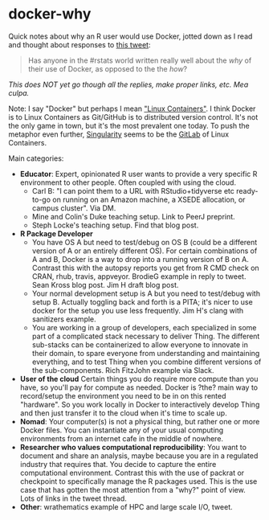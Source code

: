 # docker-why

Quick notes about why an R user would use Docker, jotted down as I read and thought about responses to [this tweet](https://twitter.com/JennyBryan/status/913785731998289920):

> Has anyone in the #rstats world written really well about the *why* of their use of Docker, as opposed to the the *how*?

*This does NOT yet go though all the replies, make proper links, etc. Mea culpa.*

Note: I say "Docker" but perhaps I mean ["Linux Containers"](https://en.wikipedia.org/wiki/LXC). I think Docker is to Linux Containers as Git/GitHub is to distributed version control. It's not the only game in town, but it's the most prevalent one today. To push the metaphor even further, [Singularity](http://singularity.lbl.gov) seems to be the [GitLab](https://about.gitlab.com) of Linux Containers.

Main categories:

  * **Educator**: Expert, opinionated R user wants to provide a very specific R environment to other people. Often coupled with using the cloud.
    - Carl B: "I can point them to a URL with RStudio+tidyverse etc ready-to-go on running on an Amazon machine, a XSEDE allocation, or campus cluster". Via DM.
    - Mine and Colin's Duke teaching setup. Link to PeerJ preprint.
    - Steph Locke's teaching setup. Find that blog post.
  * **R Package Developer**
    - You have OS A but need to test/debug on OS B (could be a different version of A or an entirely different OS). For certain combinations of A and B, Docker is a way to drop into a running version of B on A. Contrast this with the autopsy reports you get from R CMD check on CRAN, rhub, travis, appveyor. BrodieG example in reply to tweet. Sean Kross blog post. Jim H draft blog post.
    - Your normal development setup is A but you need to test/debug with setup B. Actually toggling back and forth is a PITA; it's nicer to use docker for the setup you use less frequently. Jim H's clang with sanitizers example.
    - You are working in a group of developers, each specialized in some part of a complicated stack necessary to deliver Thing. The different sub-stacks can be containerized to allow everyone to innovate in their domain, to spare everyone from understanding and maintaining everything, and to test Thing when you combine different versions of the sub-components. Rich FitzJohn example via Slack.
  * **User of the cloud** Certain things you do require more compute than you have, so you'll pay for compute as needed. Docker is ?the? main way to record/setup the environment you need to be in on this rented "hardware". So you work locally in Docker to interactively develop Thing and then just transfer it to the cloud when it's time to scale up.
  * **Nomad**: Your computer(s) is not a physical thing, but rather one or more Docker files. You can instantiate any of your usual computing environments from an internet cafe in the middle of nowhere.
  * **Researcher who values computational reproducibility**: You want to document and share an analysis, maybe because you are in a regulated industry that requires that. You decide to capture the entire computational environment. Contrast this with the use of packrat or checkpoint to specifically manage the R packages used. This is the use case that has gotten the most attention from a "why?" point of view. Lots of links in the tweet thread.
  * **Other**: wrathematics example of HPC and large scale I/O, tweet.
  
